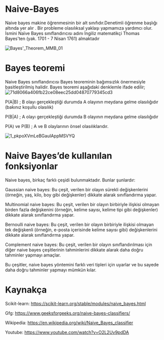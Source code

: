 # Naive-Bayes
Naive bayes makine öğrenmesinin bir alt sınıfıdır.Denetimli öğrenme başlığı altında yer alır . Bir probleme olasılıksal yaklaşı yapmamıza yardımcı olur. İsmini Naïve Bayes sınıflandırıcısı adını İngiliz matematikçi Thomas Bayes'ten (yak. 1701 - 7 Nisan 1761) almaktadır

![Bayes'_Theorem_MMB_01](https://user-images.githubusercontent.com/76650271/207851006-f7263974-3238-458b-bd90-be7be65b95a9.jpg)


# Bayes teoremi
Naive Bayes sınıflandırıcısı Bayes teoreminin bağımsızlık önermesiyle basitleştirilmiş halidir. Bayes teoremi aşağıdaki denklemle ifade edilir;![71d8066a406fb22ce08eec25dd04870779345cd3](https://user-images.githubusercontent.com/76650271/207850046-3b30be50-c592-413a-af9f-9ab659e760d0.svg)

P(A|B) ; B olayı gerçekleştiği durumda A olayının meydana gelme olasılığıdır (bakınız koşullu olasılık)

P(B|A) ; A olayı gerçekleştiği durumda B olayının meydana gelme olasılığıdır

P(A) ve P(B) ; A ve B olaylarının önsel olasılıklarıdır.

![1_pkpoXVmLeBGauIAppMSVYQ](https://user-images.githubusercontent.com/76650271/207851189-3eabc126-1dd3-4872-9d89-68cb356dd0b0.png)


# Naive Bayes’de kullanılan fonksiyonlar

Naive bayes, birkaç farklı çeşidi bulunmaktadır. Bunlar şunlardır:

Gaussian naive bayes: Bu çeşit, verilen bir olayın sürekli değişkenlerini (örneğin, yaş, kilo, boy gibi değişkenler) dikkate alarak sınıflandırma yapar.

Multinomial naive bayes: Bu çeşit, verilen bir olayın birbiriyle ilişkisi olmayan birden fazla değişkenini (örneğin, kelime sayısı, kelime tipi gibi değişkenler) dikkate alarak sınıflandırma yapar.

Bernoulli naive bayes: Bu çeşit, verilen bir olayın birbiriyle ilişkisi olmayan tek değişkenli (örneğin, e-posta içerisinde kelime sayısı gibi) değişkenlerini dikkate alarak sınıflandırma yapar.

Complement naive bayes: Bu çeşit, verilen bir olayın sınıflandırılması için diğer naive bayes çeşitlerinin tahminlerini dikkate alarak daha doğru tahminler yapmayı amaçlar.

Bu çeşitler, naive bayes yöntemini farklı veri tipleri için uyarlar ve bu sayede daha doğru tahminler yapmayı mümkün kılar.



# Kaynakça
Scikit-learn: https://scikit-learn.org/stable/modules/naive_bayes.html

 Gfg: https://www.geeksforgeeks.org/naive-bayes-classifiers/
 
Wikipedia: https://en.wikipedia.org/wiki/Naive_Bayes_classifier

Youtube:  https://www.youtube.com/watch?v=O2L2Uv9pdDA

